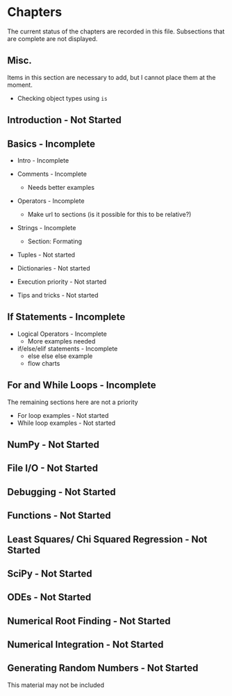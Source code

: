 # Chapters

The current status of the chapters are recorded in this file. Subsections that are complete are not displayed.

## Misc.

Items in this section are necessary to add, but I cannot place them at the moment.
- Checking object types using `is`


## Introduction - Not Started

## Basics - Incomplete

- Intro - Incomplete

- Comments - Incomplete
    - Needs better examples
- Operators - Incomplete
    - Make url to sections (is it possible for this to be relative?)

- Strings - Incomplete
    - Section: Formating
- Tuples - Not started
- Dictionaries - Not started
- Execution priority - Not started
- Tips and tricks - Not started

## If Statements - Incomplete

- Logical Operators - Incomplete
    - More examples needed
- if/else/elif statements - Incomplete
    - else else else example
    - flow charts

## For and While Loops - Incomplete
The remaining sections here are not a priority
- For loop examples - Not started
- While loop examples - Not started

## NumPy - Not Started

## File I/O - Not Started

## Debugging - Not Started

## Functions - Not Started

## Least Squares/ Chi Squared Regression - Not Started

## SciPy - Not Started

## ODEs - Not Started

## Numerical Root Finding - Not Started

## Numerical Integration - Not Started

## Generating Random Numbers - Not Started

This material may not be included
